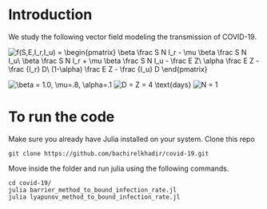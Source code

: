# Introduction

We study the following vector field modeling the transmission of COVID-19.

![f(S,E,I_r,I_u) = \begin{pmatrix}         \beta  \frac S N I_r - \mu  \beta  \frac S N I_u\\         \beta  \frac S N I_r + \mu  \beta  \frac S N I_u - \frac E Z\\         \alpha  \frac E Z - \frac {I_r} D\\         (1-\alpha)  \frac E Z - \frac {I_u} D \end{pmatrix}](https://render.githubusercontent.com/render/math?math=f(S%2CE%2CI_r%2CI_u)%20%3D%20%5Cbegin%7Bpmatrix%7D%20%20%20%20%20%20%20%20%20%5Cbeta%20%20%5Cfrac%20S%20N%20I_r%20-%20%5Cmu%20%20%5Cbeta%20%20%5Cfrac%20S%20N%20I_u%5C%5C%20%20%20%20%20%20%20%20%20%5Cbeta%20%20%5Cfrac%20S%20N%20I_r%20%2B%20%5Cmu%20%20%5Cbeta%20%20%5Cfrac%20S%20N%20I_u%20-%20%5Cfrac%20E%20Z%5C%5C%20%20%20%20%20%20%20%20%20%5Calpha%20%20%5Cfrac%20E%20Z%20-%20%5Cfrac%20%7BI_r%7D%20D%5C%5C%20%20%20%20%20%20%20%20%20(1-%5Calpha)%20%20%5Cfrac%20E%20Z%20-%20%5Cfrac%20%7BI_u%7D%20D%20%5Cend%7Bpmatrix%7D)

![\beta = 1.0, \mu=.8, \alpha=.1](https://render.githubusercontent.com/render/math?math=%5Cbeta%20%3D%201.0%2C%20%5Cmu%3D.8%2C%20%5Calpha%3D.1)
![D = Z = 4 \text{days}](https://render.githubusercontent.com/render/math?math=D%20%3D%20Z%20%3D%204%20%5Ctext%7Bdays%7D)
![$N = 1$](https://render.githubusercontent.com/render/math?math=%24N%20%3D%201%24)


# To run the code
Make sure you already have Julia installed on your system. Clone this repo

```
git clone https://github.com/bachirelkhadir/covid-19.git
```

Move inside the folder and run julia using the following commands.
```
cd covid-19/
julia barrier_method_to_bound_infection_rate.jl
julia lyapunov_method_to_bound_infection_rate.jl
```


